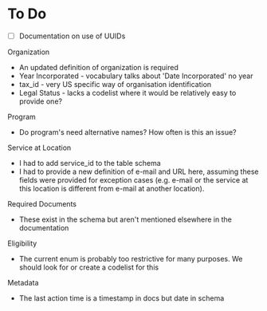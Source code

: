 # To Do

* [ ] Documentation on use of UUIDs

Organization

* An updated definition of organization is required
* Year Incorporated - vocabulary talks about 'Date Incorporated' no year
* tax_id - very US specific way of organisation identification
* Legal Status - lacks a codelist where it would be relatively easy to provide one?

Program

* Do program's need alternative names? How often is this an issue?

Service at Location

* I had to add service_id to the table schema
* I had to provide a new definition of e-mail and URL here, assuming these fields were provided for exception cases (e.g. e-mail or the service at this location is different from e-mail at another location).

Required Documents

* These exist in the schema but aren't mentioned elsewhere in the documentation

Eligibility

* The current enum is probably too restrictive for many purposes. We should look for or create a codelist for this

Metadata

* The last action time is a timestamp in docs but date in schema

